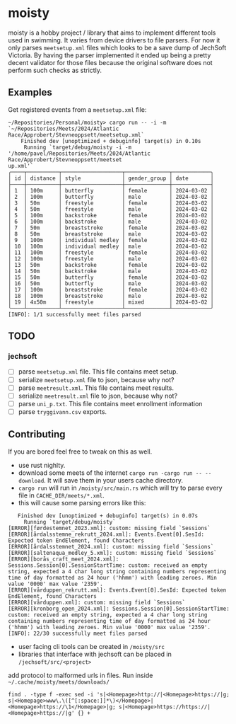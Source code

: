 # moisty

moisty is a hobby project / library that aims to implement different tools used in swimming. It varies from device drivers to file parsers. For now it only parses `meetsetup.xml` files which looks to be a save dump of JechSoft Victoria. By having the parser implemented it ended up being a pretty decent validator for those files because the original software does not perform such checks as strictly.

## Examples

Get registered events from a `meetsetup.xml` file:

```
~/Repositories/Personal/moisty> cargo run -- -i -m `~/Repositories/Meets/2024/Atlantic Race/Approbert/Stevneoppsett/meetsetup.xml`
    Finished dev [unoptimized + debuginfo] target(s) in 0.10s
     Running `target/debug/moisty -i -m '/home/pavel/Repositories/Meets/2024/Atlantic Race/Approbert/Stevneoppsett/meetset
up.xml'`
╭────┬──────────┬───────────────────┬──────────────┬────────────╮
│ id │ distance │ style             │ gender_group │ date       │
├────┼──────────┼───────────────────┼──────────────┼────────────┤
│ 1  │ 100m     │ butterfly         │ female       │ 2024-03-02 │
│ 2  │ 100m     │ butterfly         │ male         │ 2024-03-02 │
│ 3  │ 50m      │ freestyle         │ female       │ 2024-03-02 │
│ 4  │ 50m      │ freestyle         │ male         │ 2024-03-02 │
│ 5  │ 100m     │ backstroke        │ female       │ 2024-03-02 │
│ 6  │ 100m     │ backstroke        │ male         │ 2024-03-02 │
│ 7  │ 50m      │ breaststroke      │ female       │ 2024-03-02 │
│ 8  │ 50m      │ breaststroke      │ male         │ 2024-03-02 │
│ 9  │ 100m     │ individual medley │ female       │ 2024-03-02 │
│ 10 │ 100m     │ individual medley │ male         │ 2024-03-02 │
│ 11 │ 100m     │ freestyle         │ female       │ 2024-03-02 │
│ 12 │ 100m     │ freestyle         │ male         │ 2024-03-02 │
│ 13 │ 50m      │ backstroke        │ female       │ 2024-03-02 │
│ 14 │ 50m      │ backstroke        │ male         │ 2024-03-02 │
│ 15 │ 50m      │ butterfly         │ female       │ 2024-03-02 │
│ 16 │ 50m      │ butterfly         │ male         │ 2024-03-02 │
│ 17 │ 100m     │ breaststroke      │ female       │ 2024-03-02 │
│ 18 │ 100m     │ breaststroke      │ male         │ 2024-03-02 │
│ 19 │ 4x50m    │ freestyle         │ mixed        │ 2024-03-02 │
╰────┴──────────┴───────────────────┴──────────────┴────────────╯
[INFO]: 1/1 successfully meet files parsed

```

## TODO

### jechsoft

- [ ] parse `meetsetup.xml` file. This file contains meet setup.
- [ ] serialize `meetsetup.xml` file to json, because why not?
- [ ] parse `meetresult.xml`. This file contains meet results.
- [ ] serialize `meetresult.xml` file to json, because why not?
- [ ] parse `uni_p.txt`. This file contains meet enrollment information
- [ ] parse `tryggivann.csv` exports.

## Contributing

If you are bored feel free to tweak on this as well.

- use rust nighlty.
- download some meets of the internet `cargo run -cargo run -- --download`. It will save them in your users cache directory.
- `cargo run` will run in `/moisty/src/main.rs` which will try to parse every file in `CACHE_DIR/meets/*.xml`.
- this will cause some parsing errors like this:

```
   Finished dev [unoptimized + debuginfo] target(s) in 0.07s
     Running `target/debug/moisty`
[ERROR][førdestemnet_2023.xml]: custom: missing field `Sessions`
[ERROR][årdalsstemne_rekrutt_2024.xml]: Events.Event[0].SesId: Expected token EndElement, found Characters
[ERROR][årdalsstemnet_2024.xml]: custom: missing field `Sessions`
[ERROR][saltenaqua_medley_5.xml]: custom: missing field `Sessions`
[ERROR][borås_craft_meet_2024.xml]: Sessions.Session[0].SessionStartTime: custom: received an empty string, expected a 4 char long string containing numbers representing time of day formatted as 24 hour ('hhmm') with leading zeroes. Min value '0000' max value '2359'.
[ERROR][vårduppen_rekrutt.xml]: Events.Event[0].SesId: Expected token EndElement, found Characters
[ERROR][vårduppen.xml]: custom: missing field `Sessions`
[ERROR][kronborg_open_2024.xml]: Sessions.Session[0].SessionStartTime: custom: received an empty string, expected a 4 char long string containing numbers representing time of day formatted as 24 hour ('hhmm') with leading zeroes. Min value '0000' max value '2359'.
[INFO]: 22/30 successfully meet files parsed
```

- user facing cli tools can be created in `/moisty/src`
- libraries that interface with jechsoft can be placed in `/jechsoft/src/<project>`

add protocol to malformed urls in files. Run inside `~/.cache/moisty/meets/downloads/`
```
find . -type f -exec sed -i 's|<Homepage>http://|<Homepage>https://|g; s|<Homepage>www\.\([^[:space:]]*\)</Homepage>|<Homepage>https://\1</Homepage>|g; s|<Homepage>https://https://|<Homepage>https://|g' {} +
```
